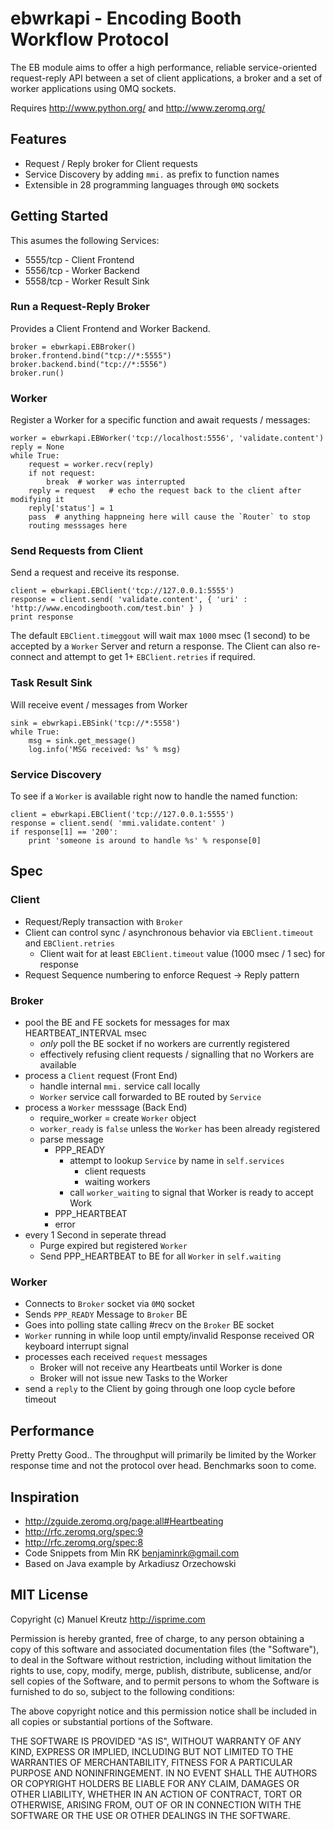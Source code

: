 # ebwrkapi - Encoding Booth Workflow Protocol

The EB module aims to offer a high performance, reliable service-oriented
request-reply API between a set of client applications, a broker and
a set of worker applications using 0MQ sockets.

Requires <http://www.python.org/> and <http://www.zeromq.org/>


## Features

- Request / Reply broker for Client requests
- Service Discovery by adding `mmi.` as prefix to function names
- Extensible in 28 programming languages through `0MQ` sockets


## Getting Started

This asumes the following Services:

- 5555/tcp - Client Frontend
- 5556/tcp - Worker Backend
- 5558/tcp - Worker Result Sink

### Run a Request-Reply Broker

Provides a Client Frontend and Worker Backend.

    broker = ebwrkapi.EBBroker()
    broker.frontend.bind("tcp://*:5555")
    broker.backend.bind("tcp://*:5556")
    broker.run()


### Worker

Register a Worker for a specific function and await requests / messages:

    worker = ebwrkapi.EBWorker('tcp://localhost:5556', 'validate.content')
    reply = None
    while True:
        request = worker.recv(reply)
        if not request:
            break  # worker was interrupted
        reply = request   # echo the request back to the client after modifying it
        reply['status'] = 1
        pass  # anything happneing here will cause the `Router` to stop
        routing messsages here


### Send Requests from Client

Send a request and receive its response.

    client = ebwrkapi.EBClient('tcp://127.0.0.1:5555')
    response = client.send( 'validate.content', { 'uri' : 'http://www.encodingbooth.com/test.bin' } )
    print response

The default `EBClient.timeggout` will wait max `1000` msec (1 second) to be accepted by a `Worker` Server and return a response. The Client can also re-connect and attempt to get 1+ `EBClient.retries` if required.


### Task Result Sink

Will receive event / messages from Worker

    sink = ebwrkapi.EBSink('tcp://*:5558')
    while True:
        msg = sink.get_message()
        log.info('MSG received: %s' % msg)


### Service Discovery

To see if a `Worker` is available right now to handle the named function:

    client = ebwrkapi.EBClient('tcp://127.0.0.1:5555')
    response = client.send( 'mmi.validate.content' )
    if response[1] == '200':
        print 'someone is around to handle %s' % response[0]


## Spec

### Client

- Request/Reply transaction with `Broker`
- Client can control sync / asynchronous behavior via `EBClient.timeout` and `EBClient.retries`
    - Client  wait for at least `EBClient.timeout` value (1000 msec / 1 sec) for response
- Request Sequence numbering to enforce Request -> Reply pattern


### Broker

- pool the BE and FE sockets for messages for max HEARTBEAT_INTERVAL msec
	- _only_ poll the BE socket if no workers are currently registered
    - effectively refusing client requests / signalling that no Workers are available
- process a `Client` request (Front End)
	- handle internal `mmi.` service call locally
	- `Worker` service call forwarded to BE routed by `Service`
- process a `Worker` messsage (Back End)
  	- require_worker = create `Worker` object
    - `worker_ready` is `false` unless the `Worker` has been already registered
	- parse message
		- PPP_READY
			- attempt to lookup `Service` by name in `self.services`
                - client requests
                - waiting workers
            - call `worker_waiting` to signal that Worker is ready to accept Work
		- PPP_HEARTBEAT
		- error
- every 1 Second in seperate thread
    - Purge expired but registered `Worker`
    - Send PPP_HEARTBEAT to BE for all `Worker` in `self.waiting`

### Worker

- Connects to `Broker` socket via `0MQ` socket
- Sends `PPP_READY` Message to `Broker` BE
- Goes into polling state calling #recv on the `Broker` BE socket
- `Worker` running in while loop until empty/invalid Response received OR keyboard interrupt signal
- processes each received `request` messages
    - Broker will not receive any Heartbeats until Worker is done
    - Broker will not issue new Tasks to the Worker
- send a `reply` to the Client by going through one loop cycle before timeout


## Performance

Pretty Pretty Good.. The throughput will primarily be limited by the Worker response
time and not the protocol over head. Benchmarks soon to come.


## Inspiration

- http://zguide.zeromq.org/page:all#Heartbeating
- http://rfc.zeromq.org/spec:9
- http://rfc.zeromq.org/spec:8
- Code Snippets from Min RK <benjaminrk@gmail.com>
- Based on Java example by Arkadiusz Orzechowski


## MIT License

Copyright (c) Manuel Kreutz <http://isprime.com>

Permission is hereby granted, free of charge, to any person obtaining a copy of this software and associated documentation files (the "Software"), to deal in the Software without restriction, including without limitation the rights to use, copy, modify, merge, publish, distribute, sublicense, and/or sell copies of the Software, and to permit persons to whom the Software is furnished to do so, subject to the following conditions:

The above copyright notice and this permission notice shall be included in all copies or substantial portions of the Software.

THE SOFTWARE IS PROVIDED "AS IS", WITHOUT WARRANTY OF ANY KIND, EXPRESS OR IMPLIED, INCLUDING BUT NOT LIMITED TO THE WARRANTIES OF MERCHANTABILITY, FITNESS FOR A PARTICULAR PURPOSE AND NONINFRINGEMENT. IN NO EVENT SHALL THE AUTHORS OR COPYRIGHT HOLDERS BE LIABLE FOR ANY CLAIM, DAMAGES OR OTHER LIABILITY, WHETHER IN AN ACTION OF CONTRACT, TORT OR OTHERWISE, ARISING FROM, OUT OF OR IN CONNECTION WITH THE SOFTWARE OR THE USE OR OTHER DEALINGS IN THE SOFTWARE.
